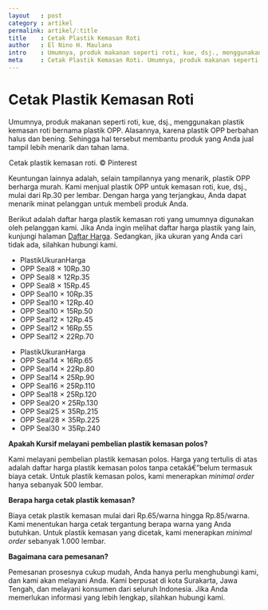```yaml
---
layout   : post
category : artikel
permalink: artikel/:title
title    : Cetak Plastik Kemasan Roti
author   : El Nino H. Maulana
intro    : Umumnya, produk makanan seperti roti, kue, dsj., menggunakan plastik kemasan roti bernama plastik OPP. Alasannya, karena plastik OPP berbahan halus dan bening. Keuntungan lainnya adalah, plastik OPP berharga murah.
meta     : Cetak Plastik Kemasan Roti. Umumnya, produk makanan seperti roti, kue, dsj., menggunakan plastik kemasan roti bernama plastik OPP. Alasannya, karena plastik OPP berbahan halus dan bening.
---
```


# Cetak Plastik Kemasan Roti

Umumnya, produk makanan seperti roti, kue, dsj., menggunakan plastik kemasan roti bernama plastik OPP. Alasannya, karena plastik OPP berbahan halus dan bening. Sehingga hal tersebut membantu produk yang Anda jual tampil lebih menarik dan tahan lama.

<img src="data:image/png;base64,R0lGODlhAQABAAD/ACwAAAAAAQABAAACADs=" data-src="https://cdn-images-1.medium.com/max/720/1*4RUpOv5x9AZNA3sCFVGmOA.jpeg" alt="Cetak Plastik Kemasan Roti" title="Cetak Plastik Kemasan Roti"><span class="img-caption">Cetak plastik kemasan roti. &copy; Pinterest</span>

Keuntungan lainnya adalah, selain tampilannya yang menarik, plastik OPP berharga murah. Kami menjual plastik OPP untuk kemasan roti, kue, dsj., mulai dari Rp.30 per lembar. Dengan harga yang terjangkau, Anda dapat menarik minat pelanggan untuk membeli produk Anda.

Berikut adalah daftar harga plastik kemasan roti yang umumnya digunakan oleh pelanggan kami. Jika Anda ingin melihat daftar harga plastik yang lain, kunjungi halaman <a href="http://kursif.com/daftar-harga/" title="Daftar Harga Plastik">Daftar Harga</a>. Sedangkan, jika ukuran yang Anda cari tidak ada, silahkan hubungi kami.

<div class="site-sec__main-service-item page-aside no-whitespace">
    <ul class="site-service__price page-nolist">
        <li class="site-price__item site-price__head page-column">
            <span class="site-item__type">Plastik</span><span class="site-item__size">Ukuran<sup></sup></span><span class="site-item__price">Harga</span>
        </li>
        <li class="site-price__item page-column">
            <span class="site-item__type">OPP Seal</span><span class="site-item__size">8 &times; 10</span><span class="site-item__price">Rp.30</span>
        </li>
        <li class="site-price__item page-column">
            <span class="site-item__type">OPP Seal</span><span class="site-item__size">8 &times; 12</span><span class="site-item__price">Rp.35</span>
        </li>
        <li class="site-price__item page-column">
            <span class="site-item__type">OPP Seal</span><span class="site-item__size">8 &times; 15</span><span class="site-item__price">Rp.45</span>
        </li>
        <li class="site-price__item page-column">
            <span class="site-item__type">OPP Seal</span><span class="site-item__size">10 &times; 10</span><span class="site-item__price">Rp.35</span>
        </li>
        <li class="site-price__item page-column">
            <span class="site-item__type">OPP Seal</span><span class="site-item__size">10 &times; 12</span><span class="site-item__price">Rp.40</span>
        </li>
        <li class="site-price__item page-column">
            <span class="site-item__type">OPP Seal</span><span class="site-item__size">10 &times; 15</span><span class="site-item__price">Rp.50</span>
        </li>
        <li class="site-price__item page-column">
            <span class="site-item__type">OPP Seal</span><span class="site-item__size">12 &times; 12</span><span class="site-item__price">Rp.45</span>
        </li>
        <li class="site-price__item page-column">
            <span class="site-item__type">OPP Seal</span><span class="site-item__size">12 &times; 16</span><span class="site-item__price">Rp.55</span>
        </li>
        <li class="site-price__item page-column">
            <span class="site-item__type">OPP Seal</span><span class="site-item__size">12 &times; 22</span><span class="site-item__price">Rp.70</span>
        </li>
    </ul>
</div>
<div class="site-sec__main-service-item page-aside">
    <ul class="site-service__price page-nolist">
        <li class="site-price__item site-price__head page-column">
            <span class="site-item__type">Plastik</span><span class="site-item__size">Ukuran<sup></sup></span><span class="site-item__price">Harga</span>
        </li>
        <li class="site-price__item page-column">
            <span class="site-item__type">OPP Seal</span><span class="site-item__size">14 &times; 16</span><span class="site-item__price">Rp.65</span>
        </li>
        <li class="site-price__item page-column">
            <span class="site-item__type">OPP Seal</span><span class="site-item__size">14 &times; 22</span><span class="site-item__price">Rp.80</span>
        </li>
        <li class="site-price__item page-column">
            <span class="site-item__type">OPP Seal</span><span class="site-item__size">14 &times; 25</span><span class="site-item__price">Rp.90</span>
        </li>
        <li class="site-price__item page-column">
            <span class="site-item__type">OPP Seal</span><span class="site-item__size">16 &times; 25</span><span class="site-item__price">Rp.110</span>
        </li>
        <li class="site-price__item page-column">
            <span class="site-item__type">OPP Seal</span><span class="site-item__size">18 &times; 25</span><span class="site-item__price">Rp.120</span>
        </li>
        <li class="site-price__item page-column">
            <span class="site-item__type">OPP Seal</span><span class="site-item__size">20 &times; 25</span><span class="site-item__price">Rp.130</span>
        </li>
        <li class="site-price__item page-column">
            <span class="site-item__type">OPP Seal</span><span class="site-item__size">25 &times; 35</span><span class="site-item__price">Rp.215</span>
        </li>
        <li class="site-price__item page-column">
            <span class="site-item__type">OPP Seal</span><span class="site-item__size">28 &times; 35</span><span class="site-item__price">Rp.225</span>
        </li>
        <li class="site-price__item page-column">
            <span class="site-item__type">OPP Seal</span><span class="site-item__size">30 &times; 35</span><span class="site-item__price">Rp.240</span>
        </li>
    </ul>
</div>

<p class="shame-clear"><strong>Apakah Kursif melayani pembelian plastik kemasan polos?</strong></p>

Kami melayani pembelian plastik kemasan polos. Harga yang tertulis di atas adalah daftar harga plastik kemasan polos tanpa cetakâ€”belum termasuk biaya cetak. Untuk plastik kemasan polos, kami menerapkan *minimal order* hanya sebanyak 500 lembar.

**Berapa harga cetak plastik kemasan?**

Biaya cetak plastik kemasan mulai dari Rp.65/warna hingga Rp.85/warna. Kami menentukan harga cetak tergantung berapa warna yang Anda butuhkan. Untuk plastik kemasan yang dicetak, kami menerapkan *minimal order* sebanyak 1.000 lembar.

**Bagaimana cara pemesanan?**

Pemesanan prosesnya cukup mudah, Anda hanya perlu menghubungi kami, dan kami akan melayani Anda. Kami berpusat di kota Surakarta, Jawa Tengah, dan melayani konsumen dari seluruh Indonesia. Jika Anda memerlukan informasi yang lebih lengkap, silahkan hubungi kami.
